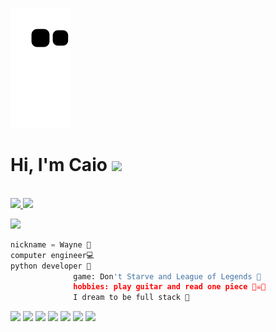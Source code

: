 ![Snake animation](https://github.com/Wayne5421/Wayne5421/blob/output/github-contribution-grid-snake.svg)


<h1>Hi, I'm  Caio <img src="https://media.tenor.com/0GRl16naN8YAAAAj/pokemon-nintendo.gif" height="70px"></h2> 

<p> <br>
  <a href="https://www.linkedin.com/in/caio-gabriel-775866237/">
  <img src= "https://img.shields.io/badge/LinkedIn-E4405F?style=for-the-badge&logo=linkedin&logoColor=white">
  </a>
  <a href="https://www.instagram.com/wayne_mp3/">
      <img src="https://img.shields.io/badge/Instagram-E4405F?style=for-the-badge&logo=instagram&logoColor=white">
  </a>
</p>

<img src="https://i.gifer.com/origin/9b/9bc088bdca507a9a0aa9a544163a3d85_w200.webp" height="95px">

```python
nickname = Wayne 🦇
computer engineer💻
python developer 🐍
              game: Don't Starve and League of Legends 👾
              hobbies: play guitar and read one piece 🏴‍☠️🎸
              I dream to be full stack 🔱
```

<img src="https://i.gifer.com/bf0.gif"  height="60px">
<img src="https://i.gifer.com/bf0.gif"  height="60px">
<img src="https://i.gifer.com/bf0.gif"  height="60px">
<img src="https://i.gifer.com/bf0.gif"  height="60px">
<img src="https://i.gifer.com/bf0.gif"  height="60px">
<img src="https://i.gifer.com/bf0.gif"  height="60px">
<img src="https://i.gifer.com/bf0.gif"  height="60px">
